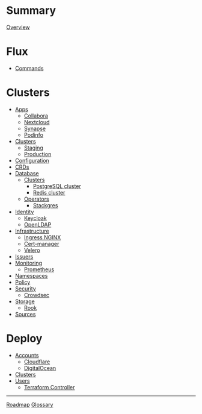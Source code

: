 <!-- markdownlint-disable MD025 MD042 -->

# Summary

[Overview](./README.md)

# Flux

- [Commands](./flux.md)

# Clusters

- [Apps]()
  - [Collabora](./apps/collabora.md)
  - [Nextcloud](./apps/nextcloud.md)
  - [Synapse](./apps/synapse.md)
  - [Podinfo]()
- [Clusters]()
  - [Staging]()
  - [Production]()
- [Configuration]()
- [CRDs]()
- [Database]()
  - [Clusters]()
    - [PostgreSQL cluster](./database/clusters/postgresql-cluster.md)
    - [Redis cluster](./database/clusters/redis-cluster.md)
  - [Operators]()
    - [Stackgres](./database/operators/stackgres.md)
- [Identity]()
  - [Keycloak](./identity/keycloak.md)
  - [OpenLDAP](./identity/openldap.md)
- [Infrastructure]()
  - [Ingress NGINX](./infrastructure/ingress-nginx.md)
  - [Cert-manager]()
  - [Velero](./infrastructure/velero.md)
- [Issuers]()
- [Monitoring]()
  - [Prometheus]()
- [Namespaces]()
- [Policy]()
- [Security]()
  - [Crowdsec](./security/crowdsec.md)
- [Storage]()
  - [Rook](./storage/rook.md)
- [Sources]()

# Deploy

- [Accounts]()
  - [Cloudflare](./deploy/accounts/cloudflare.md)
  - [DigitalOcean](./deploy/accounts/digitalocean.md)
- [Clusters]()
- [Users](./deploy/users/users.md)
  - [Terraform Controller](./deploy/users/tf-controller.md)

---

[Roadmap](./roadmap.md)
[Glossary](./GLOSSARY.md)
